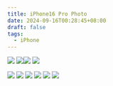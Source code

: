 ```yaml
---
title: iPhone16 Pro Photo
date: 2024-09-16T00:28:45+08:00
draft: false
tags:
  - iPhone
---
```

![](https://r2webp.cmand.top/https://r2.cmand.top/20240920_172502925_iOS.jpg)
![](https://r2webp.cmand.top/https://r2.cmand.top/20240920_165021558_iOS.jpg)![](https://r2webp.cmand.top/https://r2.cmand.top/20240920_165005553_iOS.jpg)
![](https://r2webp.cmand.top/https://r2.cmand.top/20240920_150936112_iOS.jpg)

![](https://r2webp.cmand.top/https://r2.cmand.top/LE3A3585.JPG)
![](https://r2webp.cmand.top/https://r2.cmand.top/LE3A3584.JPG)
![](https://r2webp.cmand.top/https://r2.cmand.top/LE3A3583.JPG)
![](https://r2webp.cmand.top/https://r2.cmand.top/LE3A3582.JPG)
![](https://r2webp.cmand.top/https://r2.cmand.top/LE3A3581.JPG)
![](https://r2webp.cmand.top/https://r2.cmand.top/LE3A3580.JPG)